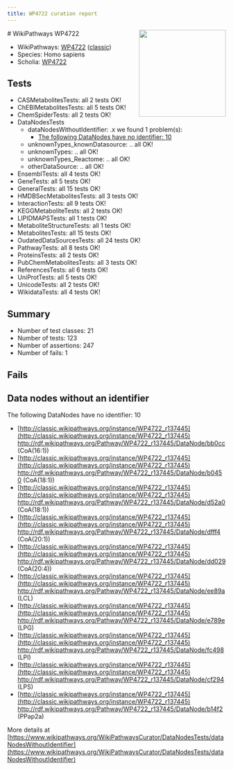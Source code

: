 ```yaml
---
title: WP4722 curation report
---
```


<img style="float: right; width: 200px" src="https://upload.wikimedia.org/wikipedia/commons/thumb/8/83/Wplogo_with_text_500.png/640px-Wplogo_with_text_500.png" />
# WikiPathways WP4722

* WikiPathways: [WP4722](https://wikipathways.org/pathways/WP4722) ([classic](https://classic.wikipathways.org/instance/WP4722))
* Species: Homo sapiens
* Scholia: [WP4722](https://scholia.toolforge.org/wikipathways/WP4722)
## Tests
* CASMetabolitesTests: all 2 tests OK!
* ChEBIMetabolitesTests: all 5 tests OK!
* ChemSpiderTests: all 2 tests OK!
* DataNodesTests
    * dataNodesWithoutIdentifier: .x we found 1 problem(s):
        * [The following DataNodes have no identifier: 10](#8792c490)
    * unknownTypes_knownDatasource: .. all OK!
    * unknownTypes: .. all OK!
    * unknownTypes_Reactome: .. all OK!
    * otherDataSource: .. all OK!
* EnsemblTests: all 4 tests OK!
* GeneTests: all 5 tests OK!
* GeneralTests: all 15 tests OK!
* HMDBSecMetabolitesTests: all 3 tests OK!
* InteractionTests: all 9 tests OK!
* KEGGMetaboliteTests: all 2 tests OK!
* LIPIDMAPSTests: all 1 tests OK!
* MetaboliteStructureTests: all 1 tests OK!
* MetabolitesTests: all 15 tests OK!
* OudatedDataSourcesTests: all 24 tests OK!
* PathwayTests: all 8 tests OK!
* ProteinsTests: all 2 tests OK!
* PubChemMetabolitesTests: all 3 tests OK!
* ReferencesTests: all 6 tests OK!
* UniProtTests: all 5 tests OK!
* UnicodeTests: all 2 tests OK!
* WikidataTests: all 4 tests OK!


## Summary

* Number of test classes: 21
* Number of tests: 123
* Number of assertions: 247
* Number of fails: 1

## Fails

<a name="8792c490" />

## Data nodes without an identifier

The following DataNodes have no identifier: 10

* [http://classic.wikipathways.org/instance/WP4722_r137445](http://classic.wikipathways.org/instance/WP4722_r137445) http://rdf.wikipathways.org/Pathway/WP4722_r137445/DataNode/bb0cc (CoA(16:1))
* [http://classic.wikipathways.org/instance/WP4722_r137445](http://classic.wikipathways.org/instance/WP4722_r137445) http://rdf.wikipathways.org/Pathway/WP4722_r137445/DataNode/b0450 (CoA(18:1))
* [http://classic.wikipathways.org/instance/WP4722_r137445](http://classic.wikipathways.org/instance/WP4722_r137445) http://rdf.wikipathways.org/Pathway/WP4722_r137445/DataNode/d52a0 (CoA(18:1))
* [http://classic.wikipathways.org/instance/WP4722_r137445](http://classic.wikipathways.org/instance/WP4722_r137445) http://rdf.wikipathways.org/Pathway/WP4722_r137445/DataNode/dfff4 (CoA(20:1))
* [http://classic.wikipathways.org/instance/WP4722_r137445](http://classic.wikipathways.org/instance/WP4722_r137445) http://rdf.wikipathways.org/Pathway/WP4722_r137445/DataNode/dd029 (CoA(20:4))
* [http://classic.wikipathways.org/instance/WP4722_r137445](http://classic.wikipathways.org/instance/WP4722_r137445) http://rdf.wikipathways.org/Pathway/WP4722_r137445/DataNode/ee89a (LCL)
* [http://classic.wikipathways.org/instance/WP4722_r137445](http://classic.wikipathways.org/instance/WP4722_r137445) http://rdf.wikipathways.org/Pathway/WP4722_r137445/DataNode/e789e (LPG)
* [http://classic.wikipathways.org/instance/WP4722_r137445](http://classic.wikipathways.org/instance/WP4722_r137445) http://rdf.wikipathways.org/Pathway/WP4722_r137445/DataNode/fc498 (LPI)
* [http://classic.wikipathways.org/instance/WP4722_r137445](http://classic.wikipathways.org/instance/WP4722_r137445) http://rdf.wikipathways.org/Pathway/WP4722_r137445/DataNode/cf294 (LPS)
* [http://classic.wikipathways.org/instance/WP4722_r137445](http://classic.wikipathways.org/instance/WP4722_r137445) http://rdf.wikipathways.org/Pathway/WP4722_r137445/DataNode/b14f2 (PPap2a)


More details at [https://www.wikipathways.org/WikiPathwaysCurator/DataNodesTests/dataNodesWithoutIdentifier](https://www.wikipathways.org/WikiPathwaysCurator/DataNodesTests/dataNodesWithoutIdentifier)

